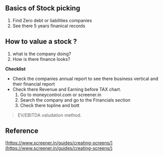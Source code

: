 


## Basics of Stock picking

 1. Find Zero debt or liabilities companies
 2. See there 5 years finanical records

## How to  value a stock ?
1. what is the company doing?
2. How is there finance looks?

**Checklist**
* Check the companies annual report to see there business vertical and their financial report
* Check there Revenue and Earning before TAX chart.
	1.	Go to moneycontrol.com or screener.in 
	2.	 Search the company and go to the Financials section
	3.	Check there topline and bott

>EV/EBITDA valudation method.
>
## Reference
[https://www.screener.in/guides/creating-screens/](https://www.screener.in/guides/creating-screens/)


<!--stackedit_data:
eyJoaXN0b3J5IjpbLTEwMDU1MjIxNDgsMTgzMTg5MDEyMywxMT
kyNTY5MDMyLC0yMTI5MjYxOTMsMjE0MTI2NTE0Myw0MTI3NzM1
ODgsLTYxMjgzNDU5Nl19
-->